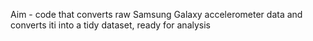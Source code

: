 Aim - code that converts raw Samsung Galaxy accelerometer data and converts iti into a tidy dataset, ready for analysis



